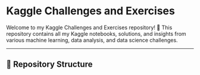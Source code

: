 # Kaggle Challenges and Exercises

Welcome to my Kaggle Challenges and Exercises repository! 🚀 This repository contains all my Kaggle notebooks, solutions, and insights from various machine learning, data analysis, and data science challenges.

---

## 📁 Repository Structure
